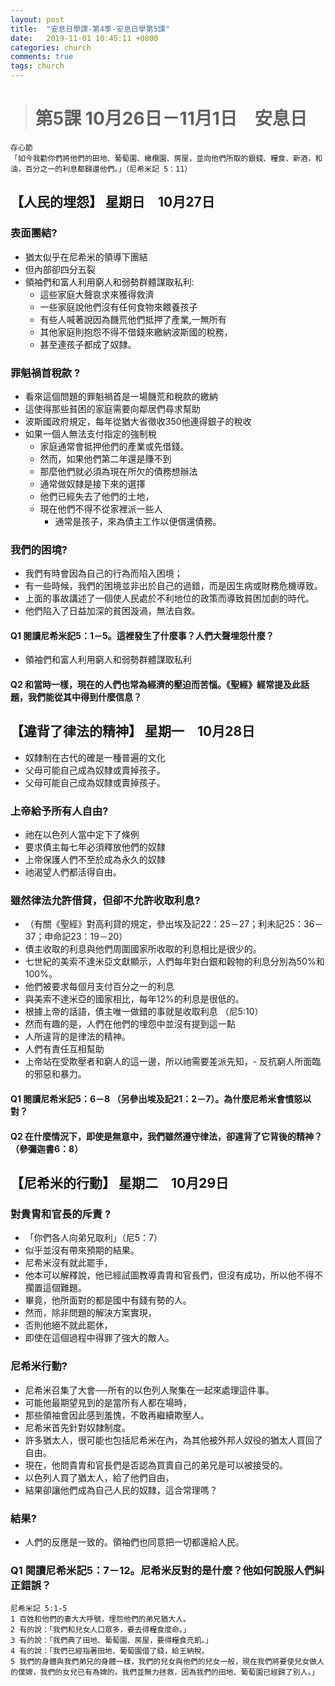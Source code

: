 ```yaml
---
layout: post
title:  "安息日學課-第4季-安息日學第5課"
date:   2019-11-01 10:45:11 +0800
categories: church
comments: true
tags: church 
---
```



># 第5課 10月26日－11月1日　安息日

~~~
存心節
「如今我勸你們將他們的田地、葡萄園、橄欖園、房屋，並向他們所取的銀錢、糧食、新酒，和油，百分之一的利息都歸還他們。」（尼希米記 5：11）
~~~

## 【人民的埋怨】 星期日　10月27日

### 表面團結?
- 猶太似乎在尼希米的領導下團結
- 但內部卻四分五裂
- 領袖們和富人利用窮人和弱勢群體謀取私利:
    - 這些家庭大聲哀求來獲得救濟
    - 一些家庭說他們沒有任何食物來餵養孩子
    - 有些人喊著說因為饑荒他們抵押了產業,一無所有
    - 其他家庭則抱怨不得不借錢來繳納波斯國的稅務，
    - 甚至連孩子都成了奴隸。
### 罪魁禍首稅款 ?
- 看來這個問題的罪魁禍首是一場饑荒和稅款的繳納
 - 這使得那些貧困的家庭需要向鄰居們尋求幫助
 - 波斯國政府規定，每年從猶大省徵收350他連得銀子的稅收
 - 如果一個人無法支付指定的強制稅
    - 家庭通常會抵押他們的產業或先借錢。
    - 然而，如果他們第二年還是賺不到
    - 那麼他們就必須為現在所欠的債務想辦法
    - 通常做奴隸是接下來的選擇
    - 他們已經失去了他們的土地，
    - 現在他們不得不從家裡派一些人
       - 通常是孩子，來為債主工作以便償還債務。
### 我們的困境?
- 我們有時會因為自己的行為而陷入困境；
- 有一些時候，我們的困境並非出於自己的過錯，而是因生病或財務危機導致。
- 上面的事故講述了一個使人民處於不利地位的政策而導致貧困加劇的時代。
- 他們陷入了日益加深的貧困漩渦，無法自救。

#### Q1 閱讀尼希米記5：1－5。這裡發生了什麼事？人們大聲埋怨什麼？
- 領袖們和富人利用窮人和弱勢群體謀取私利

#### Q2 和當時一樣，現在的人們也常為經濟的壓迫而苦惱。《聖經》經常提及此話題，我們能從其中得到什麼信息？


## 【違背了律法的精神】 星期一　10月28日

- 奴隸制在古代的確是一種普遍的文化
- 父母可能自己成為奴隸或賣掉孩子。
- 父母可能自己成為奴隸或賣掉孩子。

### 上帝給予所有人自由?
- 祂在以色列人當中定下了條例
- 要求債主每七年必須釋放他們的奴隸
- 上帝保護人們不至於成為永久的奴隸
- 祂渴望人們都活得自由。

### 雖然律法允許借貸，但卻不允許收取利息?
- （有關《聖經》對高利貸的規定，參出埃及記22：25－27；利未記25：36－37；申命記23：19－20）
- 債主收取的利息與他們周圍國家所收取的利息相比是很少的。
- 七世紀的美索不達米亞文獻顯示，人們每年對白銀和穀物的利息分別為50%和100%。
- 他們被要求每個月支付百分之一的利息
- 與美索不達米亞的國家相比，每年12%的利息是很低的。
- 根據上帝的話語，債主唯一做錯的事就是收取利息 （尼5:10）
- 然而有趣的是，人們在他們的埋怨中並沒有提到這一點
- 人所違背的是律法的精神。
- 人們有責任互相幫助
- 上帝站在受欺壓者和窮人的這一邊，所以祂需要差派先知，- 反抗窮人所面臨的邪惡和暴力。


#### Q1 閱讀尼希米記5：6－8 （另參出埃及記21：2－7）。為什麼尼希米會憤怒以對？

#### Q2 在什麼情況下，即使是無意中，我們雖然遵守律法，卻違背了它背後的精神？（參彌迦書6：8）



## 【尼希米的行動】 星期二　10月29日

### 對貴胄和官長的斥責 ?
- 「你們各人向弟兄取利」（尼5：7）
- 似乎並沒有帶來預期的結果。
- 尼希米沒有就此罷手，
- 他本可以解釋說，他已經試圖教導貴胄和官長們，但沒有成功，所以他不得不擱置這個難題。
- 畢竟，他所面對的都是國中有錢有勢的人。
- 然而，除非問題的解決方案實現，
- 否則他絕不就此罷休，
- 即使在這個過程中得罪了強大的敵人。


### 尼希米行動?
- 尼希米召集了大會──所有的以色列人聚集在一起來處理這件事。
- 可能他最期望見到的是當所有人都在場時，
- 那些領袖會因此感到羞愧，不敢再繼續欺壓人。
- 尼希米首先針對奴隸制度。
- 許多猶太人，很可能也包括尼希米在內，為其他被外邦人奴役的猶太人買回了自由。
- 現在，他問貴胄和官長們是否認為買賣自己的弟兄是可以被接受的。
- 以色列人買了猶太人，給了他們自由，
- 結果卻讓他們成為自己人民的奴隸，這合常理嗎？

### 結果?
- 人們的反應是一致的。領袖們也同意把一切都還給人民。

### Q1 閱讀尼希米記5：7－12。尼希米反對的是什麼？他如何說服人們糾正錯誤？



~~~
尼希米記 5:1-5 
1 百姓和他們的妻大大呼號，埋怨他們的弟兄猶大人。 
2 有的說：「我們和兒女人口眾多，要去得糧食度命。」 
3 有的說：「我們典了田地、葡萄園、房屋，要得糧食充飢。」 
4 有的說：「我們已經指著田地、葡萄園借了錢，給王納稅。
5 我們的身體與我們弟兄的身體一樣，我們的兒女與他們的兒女一般，現在我們將要使兒女做人的僕婢，我們的女兒已有為婢的。我們並無力拯救，因為我們的田地、葡萄園已經歸了別人。」
~~~
